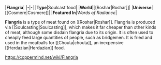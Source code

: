 |**Flangria**|
|-|-|
|**Type**|Soulcast food|
|**World**|[[Roshar\|Roshar]]|
|**Universe**|[[Cosmere\|Cosmere]]|
|**Featured In**|*Words of Radiance*|

**Flangria** is a type of meat found on [[Roshar\|Roshar]].
Flangria is produced via [[Soulcasting\|Soulcasting]], which makes it far cheaper than other kinds of meat, although some disdain flangria due to its origin. It is often used to cheaply feed large quantities of people, such as bridgemen. It is fried and used in the meatballs for [[Chouta\|chouta]], an inexpensive [[Herdazian\|Herdazian]] food.



https://coppermind.net/wiki/Flangria